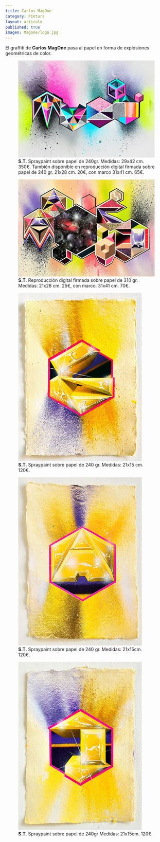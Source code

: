 ```yaml
---
title: Carlos MagOne
category: Pintura
layout: articulo
published: true
imagen: Magone/logo.jpg
---
```

El graffiti de **Carlos MagOne**  pasa al papel en forma de explosiones geométricas de color. 


<div class="figure-group">
<figure>
	<a href="/images/Magone/MAG1.jpg"><img src="/images/Magone/MAG1.jpg" alt="image"></a>
	<figcaption><b>S.T.</b>
Spraypaint sobre papel de 240gr.
Medidas: 29x42 cm. 350€. También disponible en reproducción digital firmada sobre papel de 240 gr. 21x28 cm. 20€, con marco 31x41 cm. 65€.</figcaption>
</figure>

<figure>
	<a href="/images/Magone/MAG2.jpg"><img src="/images/Magone/MAG2.jpg" alt="image"></a>
	<figcaption><b>S.T.</b> 
Reproducción digital firmada sobre papel de 310 gr.
Medidas: 21x28 cm. 25€, con marco: 31x41 cm. 70€.</figcaption>
</figure>
</div>

<div class="figure-group">

<figure>
	<a href="/images/Magone/TRÍPTICO1.jpg"><img src="/images/Magone/TRÍPTICO1.jpg" alt="image"></a>
	<figcaption><b>S.T.</b>
Spraypaint sobre papel de 240 gr.
Medidas: 21x15 cm. 120€. </figcaption>
</figure>

<figure>
	<a href="/images/Magone/ TRÍPTICO2.jpg"><img src="/images/Magone/TRÍPTICO2.jpg" alt="image"></a>
	<figcaption><b>S.T.</b>
Spraypaint sobre papel de 240 gr.
Medidas: 21x15cm. 120€.</figcaption>
</figure>

<figure>
	<a href="/images/Magone/TRÍPTICO3.jpg"><img src="/images/Magone/TRÍPTICO3.jpg" alt="image"></a>
	<figcaption><b> S.T.</b>
Spraypaint sobre papel de 240gr
Medidas: 21x15cm. 120€.</figcaption>
</figure>
</div>




